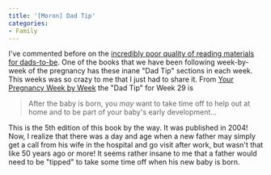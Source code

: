 ```yaml
---
title: '[Moron] Dad Tip'
categories:
- Family
---
```


I've commented before on the [incredibly poor quality of reading materials for dads-to-be](/thingelstad/reading-for-dads-to-be). One of the books that we have been following week-by-week of the pregnancy has these inane "Dad Tip" sections in each week. This weeks was so crazy to me that I just had to share it. From [Your Pregnancy Week by Week](http://search.barnesandnoble.com/booksearch/isbnInquiry.asp?isbn=1555613462) the "Dad Tip" for Week 29 is

> After the baby is born, you _may_ want to take time off to help out at home and to be part of your baby's early development... 

This is the 5th edition of this book by the way. It was published in 2004! Now, I realize that there was a day and age when a new father may simply get a call from his wife in the hospital and go visit after work, but wasn't that like 50 years ago or more! It seems rather insane to me that a father would need to be "tipped" to take some time off when his new baby is born.
